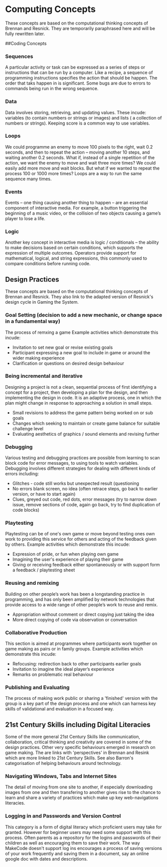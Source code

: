 
# Computing Concepts

These concepts are based on the computational thinking concepts of Brennan and Resnick. They are temporarily paraphrased here and will
be fully rewritten later.

##Coding Concepts

### Sequences
A particular activity or task can be expressed as a series of steps or instructions that can be run by a computer. Like a recipe, a sequence of programming instructions specifies the action that should be happen. The order that taks happen in is significant. Some bugs are due to errors to commands being run in the wrong sequence.

### Data
Data involves storing, retrieving, and updating values. These incude: variables (to contain numbers or strings or images) and lists ( a collection of numbers or strings). Keeping score is a common way to use variables.

### Loops
We could programme an enemy to move 100 pixels to the right, wait 0.2 seconds, and then to repeat the action – moving another 10 steps, and waiting another 0.2 seconds. What if, instead of a single repetition of the action, we want the enemy to move and wait three more times? We could easily add more move and wait blocks. But what if we wanted to repeat the process 100 or 1000 more times? Loops are a way to run the same sequence many times.

### Events
Events – one thing causing another thing to happen – are an essential component of interactive
media. For example, a button triggering the beginning of a music video, or the collision of
two objects causing a game’s player to lose a life.

### Logic
Another key concept in interactive media is logic / conditionals – the ability to make decisions based on
certain conditions, which supports the expression of multiple outcomes. Operators provide support for mathematical, logical, and
string expressions, this commonly used to compare conditions before running code.


## Design Practices

These concepts are based on the computational thinking concepts of Brennan and Resnick. They also link to the adapted version of Resnick's design cycle in Gaming the System.

### Goal Setting (decision to add a new mechanic, or change space in a fundamental way)
The process of remxing a game Example activities which demonstrate this incude:
   - Invitation to set new goal or revise existing goals
   - Participant expressing a new goal to include in game or around the wider making experience
   - Clarification or questions on desired design behaviour

### Being incremental and iterative
Designing a project is not a clean, sequential process of first identifying a concept for a project,
then developing a plan for the design, and then implementing the design in code. It is an adaptive
process, one in which the plan might change in response to approaching a solution in small steps.
   - Small revisions to address the game pattern being worked on or sub goals
   - Changes which seeking to maintain or create game balance for suitable challenge level
   - Evaluating aesthetics of graphics / sound elements and revising further

### Debugging
Various testing and debugging practices are possible from learning to scan block code for error messages, to using tools to watch variables. Debugging involves different strategies for dealing with  different kinds of errors including:
   - Glitches - code still works but unexpected result (questioning
   - No errors blank screen, no idea (often retrace steps, go back to earlier version, or have to start again)
   - Clues, greyed out code, red dots, error messages (try to narrow down issue, remove sections of code, again go back, try to find duplication of code blocks)

### Playtesting
Playtesting can be of one's own game or move beyond testing ones own work to providing this service for others and acting of the feedback given by others.
Example activities which demonstrate this incude:
   - Expression of pride, or fun when playing own game
   - Imagining the user's experience of playing their game
   - Giving or receiving feedback either spontaneously or with support form a feedback / playtesting sheet

### Reusing and remixing
Building on other people’s work has been a longstanding practice in programming, and has only
been amplified by network technologies that provide access to a wide range of other people’s
work to reuse and remix.
   - Appropriation without comment or direct copying just taking the idea
   - More direct copying of code via observation or conversation

### Collaborative Production
This section is aimed at programmes where participants work together on game making as pairs or in family groups. Example activities which demonstrate this incude:
   - Refocusing: redirection back to other participants earlier goals
   - Invitation to imagine the ideal player’s experience
   - Remarks on problematic real behaviour

### Publishing and Evaluating
The process of making work public or sharing a 'finished' version with the group is a key part of the design process and one which can harness key skills of validational and evaluation in a focused way.


## 21st Century Skills including Digital Literacies

Some of the more general 21st Century Skills like communication, collaboration, critical thinking and creativity are covered in some of the design practices. Other very specific behaviours emerged in research on game making. The are links with 'perspectives' in Brennan and Resink which are more linked to 21st Century Skills. See also Barron's categorisation of helping behaviours around technology.

### Navigating Windows, Tabs and Internet Sites
The detail of moving from one site to another, if especially downloading images from one and then transfering to another gives rise to the chance to learn and share a variety of practices which make up key web-navigations literacies.

### Logging in and Passwords and Version Control
This category is a form of digital literacy which proficient users may take for granted. However for beginner users may need some support with this process.
Often parents as a repository for the logins and passwords of their children as well as encouraging them to save their work.  The way MakeCode doesn't support log ins
encourages a process of saving versions of your work frequently and saving them in a document, say an online google doc with dates and descriptions.
